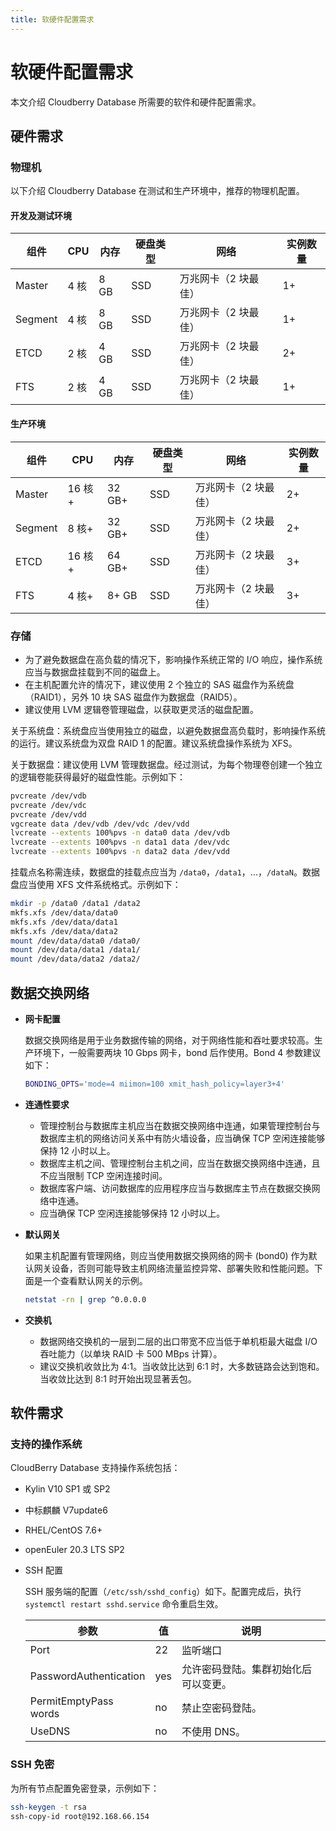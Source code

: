 ```yaml
---
title: 软硬件配置需求
---
```


# 软硬件配置需求

本文介绍 Cloudberry Database 所需要的软件和硬件配置需求。

## 硬件需求

### 物理机

以下介绍 Cloudberry Database 在测试和生产环境中，推荐的物理机配置。

#### 开发及测试环境

| 组件    | CPU  | 内存 | 硬盘类型 | 网络                 | 实例数量 |
| ------- | ---- | ---- | -------- | -------------------- | -------- |
| Master  | 4 核 | 8 GB | SSD      | 万兆网卡（2 块最佳） | 1+       |
| Segment | 4 核 | 8 GB | SSD      | 万兆网卡（2 块最佳） | 1+       |
| ETCD    | 2 核 | 4 GB | SSD      | 万兆网卡（2 块最佳） | 2+       |
| FTS     | 2 核 | 4 GB | SSD      | 万兆网卡（2 块最佳） | 1+       |

#### 生产环境

| 组件    | CPU    | 内存   | 硬盘类型 | 网络                 | 实例数量 |
| ------- | ------ | ------ | -------- | -------------------- | -------- |
| Master  | 16 核+ | 32 GB+ | SSD      | 万兆网卡（2 块最佳） | 2+       |
| Segment | 8 核+  | 32 GB+ | SSD      | 万兆网卡（2 块最佳） | 2+       |
| ETCD    | 16 核+ | 64 GB+ | SSD      | 万兆网卡（2 块最佳） | 3+       |
| FTS     | 4 核+  | 8+ GB   | SSD      | 万兆网卡（2 块最佳） | 3+       |

### 存储

- 为了避免数据盘在高负载的情况下，影响操作系统正常的 I/O 响应，操作系统应当与数据盘挂载到不同的磁盘上。
- 在主机配置允许的情况下，建议使用 2 个独立的 SAS 磁盘作为系统盘（RAID1），另外 10 块 SAS 磁盘作为数据盘（RAID5）。 
- 建议使用 LVM 逻辑卷管理磁盘，以获取更灵活的磁盘配置。

关于系统盘：系统盘应当使用独立的磁盘，以避免数据盘高负载时，影响操作系统的运行。建议系统盘为双盘 RAID 1 的配置。建议系统盘操作系统为 XFS。

关于数据盘：建议使用 LVM 管理数据盘。经过测试，为每个物理卷创建一个独立的逻辑卷能获得最好的磁盘性能。示例如下：

```bash
pvcreate /dev/vdb
pvcreate /dev/vdc
pvcreate /dev/vdd
vgcreate data /dev/vdb /dev/vdc /dev/vdd
lvcreate --extents 100%pvs -n data0 data /dev/vdb
lvcreate --extents 100%pvs -n data1 data /dev/vdc
lvcreate --extents 100%pvs -n data2 data /dev/vdd 
```

挂载点名称需连续，数据盘的挂载点应当为 `/data0`，`/data1`，...，`/dataN`。数据盘应当使用 XFS 文件系统格式。示例如下：

```bash
mkdir -p /data0 /data1 /data2
mkfs.xfs /dev/data/data0
mkfs.xfs /dev/data/data1
mkfs.xfs /dev/data/data2
mount /dev/data/data0 /data0/
mount /dev/data/data1 /data1/
mount /dev/data/data2 /data2/ 
```

## 数据交换网络

- **网卡配置**

    数据交换网络是用于业务数据传输的网络，对于网络性能和吞吐要求较高。生产环境下，一般需要两块 10 Gbps 网卡，bond 后作使用。Bond 4 参数建议如下：

    ```bash
    BONDING_OPTS='mode=4 miimon=100 xmit_hash_policy=layer3+4'
    ```

- **连通性要求**

    - 管理控制台与数据库主机应当在数据交换网络中连通，如果管理控制台与数据库主机的网络访问关系中有防火墙设备，应当确保 TCP 空闲连接能够保持 12 小时以上。
    - 数据库主机之间、管理控制台主机之间，应当在数据交换网络中连通，且不应当限制 TCP 空闲连接时间。
    - 数据库客户端、访问数据库的应用程序应当与数据库主节点在数据交换网络中连通。
    -  应当确保 TCP 空闲连接能够保持 12 小时以上。

- **默认网关**

    如果主机配置有管理网络，则应当使用数据交换网络的网卡 (bond0) 作为默认网关设备，否则可能导致主机网络流量监控异常、部署失败和性能问题。下面是一个查看默认网关的示例。

    ```bash
    netstat -rn | grep ^0.0.0.0
    ```

- **交换机**

    - 数据网络交换机的一层到二层的出口带宽不应当低于单机柜最大磁盘 I/O 吞吐能力（以单块 RAID 卡 500 MBps 计算）。
    - 建议交换机收敛比为 4:1。当收敛比达到 6:1 时，大多数链路会达到饱和。当收敛比达到 8:1 时开始出现显著丢包。 

## 软件需求

### 支持的操作系统

CloudBerry Database 支持操作系统包括：

- Kylin V10 SP1 或 SP2
- 中标麒麟 V7update6
- RHEL/CentOS 7.6+
- openEuler 20.3 LTS SP2
- SSH 配置

    SSH 服务端的配置（`/etc/ssh/sshd_config`）如下。配置完成后，执行 `systemctl restart sshd.service` 命令重启生效。

    | 参数                   | 值   | 说明             |
    | ---------------------- | ---- | ---------------- |
    | Port                   | 22   | 监听端口         |
    | PasswordAuthentication | yes  | 允许密码登陆。集群初始化后可以变更。   |
    | PermitEmptyPass words  | no   | 禁止空密码登陆。 |
    | UseDNS                 | no   | 不使用 DNS。     |

### SSH 免密

为所有节点配置免密登录，示例如下：

```bash
ssh-keygen -t rsa
ssh-copy-id root@192.168.66.154 
```
